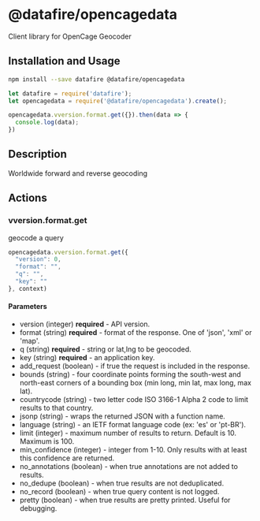 # @datafire/opencagedata

Client library for OpenCage Geocoder

## Installation and Usage
```bash
npm install --save datafire @datafire/opencagedata
```

```js
let datafire = require('datafire');
let opencagedata = require('@datafire/opencagedata').create();

opencagedata.vversion.format.get({}).then(data => {
  console.log(data);
})
```

## Description
Worldwide forward and reverse geocoding

## Actions
### vversion.format.get
geocode a query


```js
opencagedata.vversion.format.get({
  "version": 0,
  "format": "",
  "q": "",
  "key": ""
}, context)
```

#### Parameters
* version (integer) **required** - API version.
* format (string) **required** - format of the response. One of 'json', 'xml' or 'map'.
* q (string) **required** - string or lat,lng to be geocoded.
* key (string) **required** - an application key.
* add_request (boolean) - if true the request is included in the response.
* bounds (string) - four coordinate points forming the south-west and north-east corners of a bounding box (min long, min lat, max long, max lat).
* countrycode (string) - two letter code ISO 3166-1 Alpha 2 code to limit results to that country.
* jsonp (string) - wraps the returned JSON with a function name.
* language (string) - an IETF format language code (ex: 'es' or 'pt-BR').
* limit (integer) - maximum number of results to return. Default is 10. Maximum is 100.
* min_confidence (integer) - integer from 1-10. Only results with at least this confidence are returned.
* no_annotations (boolean) - when true annotations are not added to results.
* no_dedupe (boolean) - when true results are not deduplicated.
* no_record (boolean) - when true query content is not logged.
* pretty (boolean) - when true results are pretty printed. Useful for debugging.

